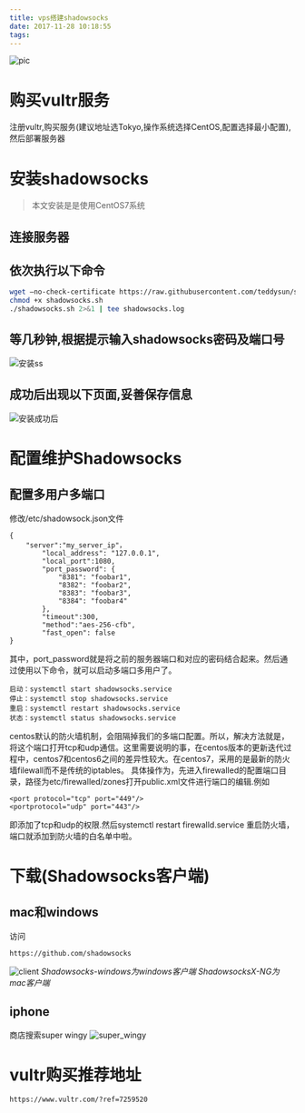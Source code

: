 ```yaml
---
title: vps搭建shadowsocks
date: 2017-11-28 10:18:55
tags:
---
```

![pic](http://s1.wailian.download/2018/01/18/3bf44e943f8d77713982edd8c8e0fa478c6bbf622633d-zCwRVd_fw658.jpg)
# 购买vultr服务

注册vultr,购买服务(建议地址选Tokyo,操作系统选择CentOS,配置选择最小配置),然后部署服务器

# 安装shadowsocks

> 本文安装是是使用CentOS7系统

## 连接服务器

## 依次执行以下命令

``` bash
wget –no-check-certificate https://raw.githubusercontent.com/teddysun/shadowsocks_install/master/shadowsocks.sh
chmod +x shadowsocks.sh
./shadowsocks.sh 2>&1 | tee shadowsocks.log
```

## 等几秒钟,根据提示输入shadowsocks密码及端口号

![安装ss](http://img.blog.csdn.net/20171110091659947?watermark/2/text/aHR0cDovL2Jsb2cuY3Nkbi5uZXQvc2luYXRfMTY3MTI2NzE=/font/5a6L5L2T/fontsize/400/fill/I0JBQkFCMA==/dissolve/70/gravity/SouthEast)

## 成功后出现以下页面,妥善保存信息

![安装成功后](http://img.blog.csdn.net/20171110091341666?watermark/2/text/aHR0cDovL2Jsb2cuY3Nkbi5uZXQvc2luYXRfMTY3MTI2NzE=/font/5a6L5L2T/fontsize/400/fill/I0JBQkFCMA==/dissolve/70/gravity/SouthEast)

# 配置维护Shadowsocks

## 配置多用户多端口

修改/etc/shadowsock.json文件

```
{
    "server":"my_server_ip"，
        "local_address": "127.0.0.1",
        "local_port":1080,
        "port_password": {
            "8381": "foobar1",
            "8382": "foobar2",
            "8383": "foobar3",
            "8384": "foobar4"
        },
        "timeout":300,
        "method":"aes-256-cfb",
        "fast_open": false
}
```

其中，port_password就是将之前的服务器端口和对应的密码结合起来。然后通过使用以下命令，就可以启动多端口多用户了。

```
启动：systemctl start shadowsocks.service
停止：systemctl stop shadowsocks.service
重启：systemctl restart shadowsocks.service
状态：systemctl status shadowsocks.service
```

centos默认的防火墙机制，会阻隔掉我们的多端口配置。所以，解决方法就是，将这个端口打开tcp和udp通信。这里需要说明的事，在centos版本的更新迭代过程中，centos7和centos6之间的差异性较大。在centos7，采用的是最新的防火墙filewall而不是传统的iptables。
具体操作为，先进入firewalled的配置端口目录，路径为etc/firewalled/zones打开public.xml文件进行端口的编辑.例如

```
<port protocol="tcp" port="449"/>   
<portprotocol="udp" port="443"/>
```

即添加了tcp和udp的权限.然后systemctl restart firewalld.service 重启防火墙，端口就添加到防火墙的白名单中啦。

# 下载(Shadowsocks客户端)

## mac和windows

访问

```
https://github.com/shadowsocks
```

![client](http://img.blog.csdn.net/20171110093052673?watermark/2/text/aHR0cDovL2Jsb2cuY3Nkbi5uZXQvc2luYXRfMTY3MTI2NzE=/font/5a6L5L2T/fontsize/400/fill/I0JBQkFCMA==/dissolve/70/gravity/SouthEast)
*Shadowsocks-windows为windows客户端*
*ShadowsocksX-NG为mac客户端*

## iphone
商店搜索super wingy
![super_wingy](http://img.blog.csdn.net/20171110092642061?watermark/2/text/aHR0cDovL2Jsb2cuY3Nkbi5uZXQvc2luYXRfMTY3MTI2NzE=/font/5a6L5L2T/fontsize/400/fill/I0JBQkFCMA==/dissolve/70/gravity/SouthEast)

# vultr购买推荐地址

```
https://www.vultr.com/?ref=7259520
```
